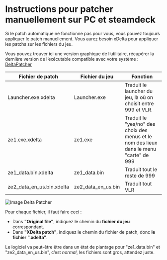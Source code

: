 # Instructions pour patcher manuellement sur PC et steamdeck

Si le patch automatique ne fonctionne pas pour vous, vous pouvez toujours appliquer le patch manuellement. Vous aurez besoin xDelta pour appliquer les patchs sur les fichiers du jeu.

Vous pouvez trouver ici une version graphique de l’utilitaire, récupérer la dernière version de l’exécutable compatible avec votre système : [DeltaPatcher](https://github.com/marco-calautti/DeltaPatcher/releases)


| Fichier de patch              | Fichier du jeu            | Fonction                                                                                 |
|-------------------------------|---------------------------|------------------------------------------------------------------------------------------|
| Launcher.exe.xdelta           | Launcher.exe              | Traduit le launcher du jeu, là où on choisit entre 999 et VLR.                           |
| ze1.exe.xdelta                | ze1.exe                   | Traduit le "yes/no" des choix des menus et le nom des lieux dans le menu "carte" de 999 |
| ze1_data.bin.xdelta           | ze1_data.bin              | Traduit tout le reste de 999                                                             |
| ze2_data_en_us.bin.xdelta     | ze2_data_en_us.bin        | Traduit tout VLR                                                                         |


![Image Delta Patcher](/assets/jeu/999/jeufr/installation/deltapatcher.webp)

Pour chaque fichier, il faut faire ceci :
- Dans **"Original file"**, indiquez le chemin du **fichier du jeu** correspondant.
- Dans **"XDelta patch"**, indiquez le chemin du fichier de patch, donc **le fichier ".xdelta"**.

Le logiciel va peut-être être dans un état de plantage pour "ze1_data.bin" et "ze2_data_en_us.bin", c’est *normal*, les fichiers sont gros, attendez juste.
